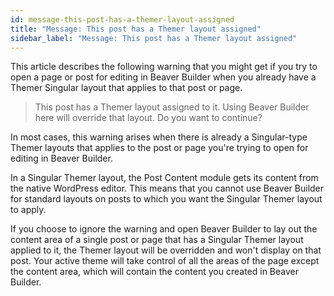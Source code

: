 ```yaml
---
id: message-this-post-has-a-themer-layout-assigned
title: "Message: This post has a Themer layout assigned"
sidebar_label: "Message: This post has a Themer layout assigned"
---
```


This article describes the following warning that you might get if you try to open a page or post for editing in Beaver Builder when you already have a Themer Singular layout that applies to that post or page.

>  This post has a Themer layout assigned to it. Using Beaver Builder here will override that layout. Do you want to continue?

In most cases, this warning arises when there is already a Singular-type Themer layouts that applies to the post or page you're trying to open for editing in Beaver Builder. 

In a Singular Themer layout, the Post Content module gets its content from the native WordPress editor. This means that you cannot use Beaver Builder for standard layouts on posts to which you want the Singular Themer layout to apply.

If you choose to ignore the warning and open Beaver Builder to lay out the content area of a single post or page that has a Singular Themer layout applied to it, the Themer layout will be overridden and won't display on that post. Your active theme will take control of all the areas of the page except the content area, which will contain the content you created in Beaver Builder.
